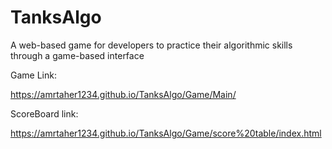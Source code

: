
# TanksAlgo
A web-based game for developers to practice their algorithmic skills through a game-based interface

Game Link:

https://amrtaher1234.github.io/TanksAlgo/Game/Main/


ScoreBoard link:

https://amrtaher1234.github.io/TanksAlgo/Game/score%20table/index.html


